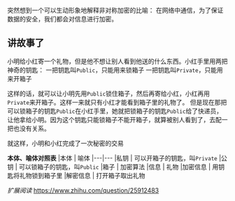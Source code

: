 突然想到一个可以生动形象地解释非对称加密的比喻：
在网络中通信，为了保证数据的安全，我们都会对信息进行加密。

## 讲故事了

小明给小红寄一个礼物，但是他不想让别人看到他送的什么东西。小红手里用两把神奇的钥匙：
一把钥匙叫`Public`，只能用来锁箱子
一把钥匙叫`Private`，只能用来开箱子

这样的话，就可以让小明先用`Public`锁住箱子，然后再寄给小红，小红再用`Private`来开箱子。这样一来就只有小红才能看到箱子里的礼物了。
但是现在那把可以锁箱子的钥匙`Public`在小红手里，她就把锁箱子的钥匙`Public`给了快递员，让他拿给小明。因为这个钥匙只能锁箱子不能开箱子，就算被别人看到了，去配一把也没有关系。

就这样，小明和小红完成了一次秘密的交易

**本体、喻体对照表**
|本体                      |                喻体
|---|---
|私钥                      | 可以开箱子的钥匙，叫`Private`
|公钥                      | 可以锁箱子的钥匙，叫`Public`
|箱子                      | 加密算法
|信息                      | 礼物
|加密信息               | 用钥匙将礼物锁到箱子里
|解密信息               | 打开箱子取出礼物

*扩展阅读*
https://www.zhihu.com/question/25912483
